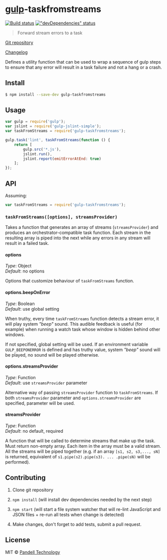 # [gulp](http://gulpjs.com/)-taskfromstreams

[![Build status](https://travis-ci.org/pandell/gulp-taskfromstreams.svg?branch=master)](https://travis-ci.org/pandell/gulp-taskfromstreams) [!["devDependencies" status](https://david-dm.org/pandell/gulp-taskfromstreams/dev-status.svg)](https://david-dm.org/pandell/gulp-taskfromstreams#info=devDependencies)

> Forward stream errors to a task

[Git repository](https://github.com/pandell/gulp-taskfromstreams)

[Changelog](https://github.com/pandell/gulp-taskfromstreams/releases)

Defines a utility function that can be used to wrap a sequence of gulp steps to ensure that any error will result in a task failure and not a hang or a crash.


## Install

```sh
$ npm install --save-dev gulp-taskfromstreams
```


## Usage

```js
var gulp = require('gulp');
var jslint = require('gulp-jslint-simple');
var taskFromStreams = require('gulp-taskfromstreams');

gulp.task('lint', taskFromStreams(function () {
    return [
        gulp.src('*.js'),
        jslint.run(),
        jslint.report(emitErrorAtEnd: true)
    ];
});
```


## API

Assuming:

```js
var taskFromStreams = require('gulp-taskfromstreams');
```

### `taskFromStreams([options], streamsProvider)`

Takes a function that generates an array of streams (`streamsProvider`) and produces an orchestrator-compatible task function. Each stream in the resulting array is piped into the next while any errors in any stream will result in a failed task.

#### options

_Type_: Object  
_Default_: no options

Options that customize behaviour of `taskFromStreams` function.

#### options.beepOnError

_Type_: Boolean  
_Default_: use global setting

When truthy, every time `taskFromStreams` function detects a stream error, it will play system _"beep"_ sound. This audible feedback is useful (for example) when running a watch task whose window is hidden behind other windows.

If not specified, global setting will be used. If an environment variable `GULP_BEEPONERROR` is defined and has truthy value, system _"beep"_ sound will be played, no sound will be played otherwise.

#### options.streamsProvider

_Type_: Function  
_Default_: use `streamsProvider` parameter

Alternative way of passing `streamsProvider` function to `taskFromStreams`. If both `streamsProvider` parameter and `options.streamsProvider` are specified, parameter will be used.

#### streamsProvider

_Type_: Function  
_Default_: no default, required

A function that will be called to determine streams that make up the task. Must return non-empty array. Each item in the array must be a valid stream. All the streams will be piped together (e.g. if an array `[s1, s2, s3,..., sN]` is returned, equivalent of `s1.pipe(s2).pipe(s3). ... .pipe(sN)` will be performed).


## Contributing

1. Clone git repository

2. `npm install` (will install dev dependencies needed by the next step)

3. `npm start` (will start a file system watcher that will re-lint JavaScript and JSON files + re-run all tests when change is detected)

4. Make changes, don't forget to add tests, submit a pull request.


## License

MIT © [Pandell Technology](http://pandell.com/)
